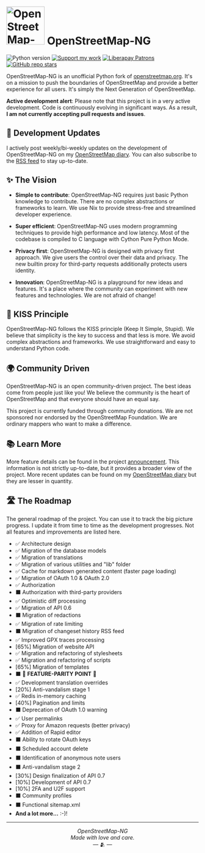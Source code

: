 # <img src="https://files.monicz.dev/osm/openstreetmap-ng.webp" alt="OpenStreetMap-NG logo" height="100px"> OpenStreetMap-NG

![Python version](https://shields.monicz.dev/badge/python-v3.12-blue)
[![Support my work](https://shields.monicz.dev/badge/%E2%99%A5%EF%B8%8F%20Support%20my%20work-purple)](https://monicz.dev/#support-my-work)
[![Liberapay Patrons](https://shields.monicz.dev/liberapay/patrons/Zaczero?logo=liberapay)](https://liberapay.com/Zaczero/)
[![GitHub repo stars](https://shields.monicz.dev/github/stars/Zaczero/openstreetmap-ng?style=social)](https://github.com/Zaczero/openstreetmap-ng)

OpenStreetMap-NG is an unofficial Python fork of [openstreetmap.org](https://openstreetmap.org). It's on a mission to push the boundaries of OpenStreetMap and provide a better experience for all users. It's simply the Next Generation of OpenStreetMap.

**Active development alert**: Please note that this project is in a very active development. Code is continuously evolving in significant ways. As a result, **I am not currently accepting pull requests and issues**.

## 📢 Development Updates

I actively post weekly/bi-weekly updates on the development of OpenStreetMap-NG on my [OpenStreetMap diary](https://www.openstreetmap.org/user/NorthCrab/diary). You can also subscribe to the [RSS feed](https://www.openstreetmap.org/user/NorthCrab/diary/rss) to stay up-to-date.

## ✨ The Vision

- **Simple to contribute**: OpenStreetMap-NG requires just basic Python knowledge to contribute. There are no complex abstractions or frameworks to learn. We use Nix to provide stress-free and streamlined developer experience.

- **Super efficient**: OpenStreetMap-NG uses modern programming techniques to provide high performance and low latency. Most of the codebase is compiled to C language with Cython Pure Python Mode.

- **Privacy first**: OpenStreetMap-NG is designed with privacy first approach. We give users the control over their data and privacy. The new builtin proxy for third-party requests additionally protects users identity.

- **Innovation**: OpenStreetMap-NG is a playground for new ideas and features. It's a place where the community can experiment with new features and technologies. We are not afraid of change!

## 🔢 KISS Principle

OpenStreetMap-NG follows the KISS principle (Keep It Simple, Stupid). We believe that simplicity is the key to success and that less is more. We avoid complex abstractions and frameworks. We use straightforward and easy to understand Python code.

## 🌍 Community Driven

OpenStreetMap-NG is an open community-driven project. The best ideas come from people just like you! We believe the community is the heart of OpenStreetMap and that everyone should have an equal say.

This project is currently funded through community donations. We are not sponsored nor endorsed by the OpenStreetMap Foundation. We are ordinary mappers who want to make a difference.

## 📚 Learn More

More feature details can be found in the project [announcement](https://github.com/Zaczero/openstreetmap-ng/blob/main/ANNOUNCEMENT.md). This information is not strictly up-to-date, but it provides a broader view of the project. More recent updates can be found on my [OpenStreetMap diary](https://www.openstreetmap.org/user/NorthCrab/diary) but they are lesser in quantity.

## 🛣️ The Roadmap

The general roadmap of the project. You can use it to track the big picture progress. I update it from time to time as the development progresses. Not all features and improvements are listed here.

- ✅ Architecture design
- ✅ Migration of the database models
- ✅ Migration of translations
- ✅ Migration of various utilities and "lib" folder
- ✅ Cache for markdown generated content (faster page loading)
- ✅ Migration of OAuth 1.0 & OAuth 2.0
- ✅ Authorization
- ⬛ Authorization with third-party providers
- ✅ Optimistic diff processing
- ✅ Migration of API 0.6
- ⬛ Migration of redactions
- ✅ Migration of rate limiting
- ⬛ Migration of changeset history RSS feed
- ✅ Improved GPX traces processing
- [65%] Migration of website API
- ✅ Migration and refactoring of stylesheets
- ✅ Migration and refactoring of scripts
- [65%] Migration of templates
- ⬛ 🎉 **FEATURE-PARITY POINT** 🎉
- ✅ Development translation overrides
- [20%] Anti-vandalism stage 1
- ✅ Redis in-memory caching
- [40%] Pagination and limits
- ⬛ Deprecation of OAuth 1.0 warning
- ✅ User permalinks
- ✅ Proxy for Amazon requests (better privacy)
- ✅ Addition of Rapid editor
- ⬛ Ability to rotate OAuth keys
- ⬛ Scheduled account delete
- ⬛ Identification of anonymous note users
- ⬛ Anti-vandalism stage 2
- [30%] Design finalization of API 0.7
- [10%] Development of API 0.7
- [10%] 2FA and U2F support
- ⬛ Community profiles
- ⬛ Functional sitemap.xml
- **And a lot more...** :-)!

---

<p align="center">
<i>OpenStreetMap-NG</i><br>
<i>Made with love and care.</i><br>
— 🫂 —
</p>
